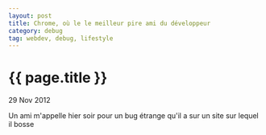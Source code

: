 ```yaml
---
layout: post
title: Chrome, où le le meilleur pire ami du développeur
category: debug
tag: webdev, debug, lifestyle
---
```


{{ page.title }}
================

<p class="meta">29 Nov 2012</p>

<p>Un ami m'appelle hier soir pour un bug étrange qu'il a sur un site sur lequel il bosse</p>